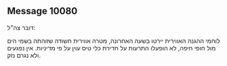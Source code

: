 ## Message 10080

דובר צה"ל:

לוחמי ההגנה האווירית יירטו בשעה האחרונה, מטרה אווירית חשודה שזוהתה בשמי הים מול חופי חיפה, לא הופעלו התרעות על חדירת כלי טיס עוין על פי מדיניות. אין נפגעים ולא נגרם נזק.

